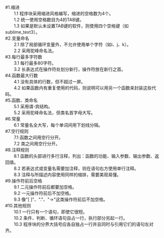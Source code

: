 ﻿#1.缩进\
&emsp;&emsp;1.1 程序块采用缩进风格编写，缩进的空格数为4个。\
&emsp;&emsp;1.2 统一使用空格数目为4的TAB键。\
&emsp;&emsp;1.3 如果是默认未设置TAB键的软件，则使用四个空格键（如sublime_text3）。\
#2.变量命名\
&emsp;&emsp;2.1 除了局部循环变量外，不允许使用单个字符（如i、j、k）。\
&emsp;&emsp;2.2 采用驼峰命名法。\
#3.每行最多字符数\
&emsp;&emsp;3.1 每行最多80字符。\
&emsp;&emsp;3.2 长表达式在操作符处划分新行，操作符放在新行之首。\
#4.函数最大行数\
&emsp;&emsp;4.1 没有具体的行数，但不超过一屏。\
&emsp;&emsp;4.2 如果函数内有重复使用的代码，则说明可以用另一个函数来封装这些代码。\
#5.函数、类命名\
&emsp;&emsp;5.1 采用谓-宾结构。\
&emsp;&emsp;5.2 采用驼峰命名法，但类名首字母大写。\
#6.常量\
&emsp;&emsp;6.1 常量名全大写，每个单词间用下划线分隔。\
#7.空行规则\
&emsp;&emsp;7.1 函数之间用空行分开。\
&emsp;&emsp;7.2 类之间用空行分开。\
#8.注释规则\
&emsp;&emsp;8.1 函数的头部进行多行注释，列出：函数的功能、输入参数、输出参数、返回值。\
&emsp;&emsp;8.2 若表达式或变量名需要加注释，则在语句右方使用单行注释。\
&emsp;&emsp;8.3 注释与所描述内容使用同样的缩排，需要美观易懂。\
#9.操作符前后空格\
&emsp;&emsp;9.1 二元操作符前后都要加空格。\
&emsp;&emsp;9.2 一元操作符前后不加空格。\
&emsp;&emsp;9.3 像"[ ]"、"."、"->"这类操作符前后不加空格。\
#10.其他规则\
&emsp;&emsp;10.1 一行只有一个语句，即使它很短。\
&emsp;&emsp;10.2 条件、判断、循环语句自占一行，执行部分另起一行。\
&emsp;&emsp;10.3 程序块的分界大括号应各自独占一行并且同时与引用它们的语句左对齐。